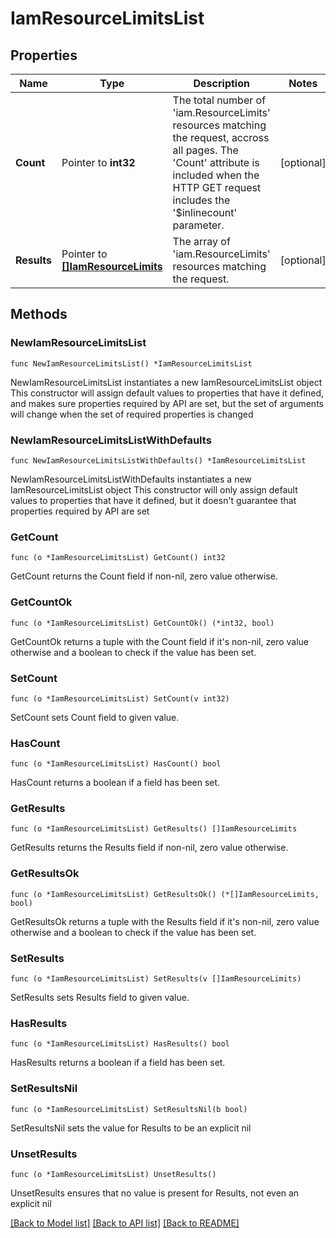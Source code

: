 # IamResourceLimitsList

## Properties

Name | Type | Description | Notes
------------ | ------------- | ------------- | -------------
**Count** | Pointer to **int32** | The total number of &#39;iam.ResourceLimits&#39; resources matching the request, accross all pages. The &#39;Count&#39; attribute is included when the HTTP GET request includes the &#39;$inlinecount&#39; parameter. | [optional] 
**Results** | Pointer to [**[]IamResourceLimits**](iam.ResourceLimits.md) | The array of &#39;iam.ResourceLimits&#39; resources matching the request. | [optional] 

## Methods

### NewIamResourceLimitsList

`func NewIamResourceLimitsList() *IamResourceLimitsList`

NewIamResourceLimitsList instantiates a new IamResourceLimitsList object
This constructor will assign default values to properties that have it defined,
and makes sure properties required by API are set, but the set of arguments
will change when the set of required properties is changed

### NewIamResourceLimitsListWithDefaults

`func NewIamResourceLimitsListWithDefaults() *IamResourceLimitsList`

NewIamResourceLimitsListWithDefaults instantiates a new IamResourceLimitsList object
This constructor will only assign default values to properties that have it defined,
but it doesn't guarantee that properties required by API are set

### GetCount

`func (o *IamResourceLimitsList) GetCount() int32`

GetCount returns the Count field if non-nil, zero value otherwise.

### GetCountOk

`func (o *IamResourceLimitsList) GetCountOk() (*int32, bool)`

GetCountOk returns a tuple with the Count field if it's non-nil, zero value otherwise
and a boolean to check if the value has been set.

### SetCount

`func (o *IamResourceLimitsList) SetCount(v int32)`

SetCount sets Count field to given value.

### HasCount

`func (o *IamResourceLimitsList) HasCount() bool`

HasCount returns a boolean if a field has been set.

### GetResults

`func (o *IamResourceLimitsList) GetResults() []IamResourceLimits`

GetResults returns the Results field if non-nil, zero value otherwise.

### GetResultsOk

`func (o *IamResourceLimitsList) GetResultsOk() (*[]IamResourceLimits, bool)`

GetResultsOk returns a tuple with the Results field if it's non-nil, zero value otherwise
and a boolean to check if the value has been set.

### SetResults

`func (o *IamResourceLimitsList) SetResults(v []IamResourceLimits)`

SetResults sets Results field to given value.

### HasResults

`func (o *IamResourceLimitsList) HasResults() bool`

HasResults returns a boolean if a field has been set.

### SetResultsNil

`func (o *IamResourceLimitsList) SetResultsNil(b bool)`

 SetResultsNil sets the value for Results to be an explicit nil

### UnsetResults
`func (o *IamResourceLimitsList) UnsetResults()`

UnsetResults ensures that no value is present for Results, not even an explicit nil

[[Back to Model list]](../README.md#documentation-for-models) [[Back to API list]](../README.md#documentation-for-api-endpoints) [[Back to README]](../README.md)


